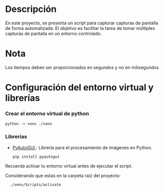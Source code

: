 # Descripción

En este proyecto, se presenta un script para capturar capturas de pantalla de forma automatizada. El objetivo es facilitar la tarea de tomar múltiples capturas de pantalla en un entorno controlado.

# Nota

Los tiempos deben ser proporcionados en segundos y no en milisegundos

# Configuración del entorno virtual y librerías

### Crear el entorno virtual de python

  ```bash
  python -m venv ./venv
  ```

### Librerias


- [PyAutoGUI ](https://pyautogui.readthedocs.io/en/latest/): Librería para el procesamiento de imágenes en Python.

  ```bash
  pip install pyautogui
  ```


Recuerda activar tu entorno virtual antes de ejecutar el script.

Considerando que estas en la carpeta raiz del proyecto:

```bash
  ./venv/Scripts/activate
  ```